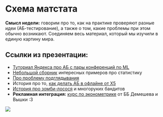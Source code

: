 Схема матстата
=====

__Смысл недели:__  говорим про то, как на практике проверяют разные идеи (АБ-тестирование), а также о том, какие проблемы при этом обычно возникают. Соединяем весь материал, который мы изучили в единую картину мира.


## Ссылки из презентации:

* [Туториал Яндекса про АБ с пары конференций по ML](https://research.yandex.com/tutorials/online-evaluation/sigir-2019)
* [Небольшой сборник](https://www.profmatt.com/statistics) интересных примеров про статистику
* [Про проблему подглядывания](http://varianceexplained.org/r/bayesian-ab-testing/)
* История про то, [как делать АБ в офлайне от X5](https://habr.com/ru/company/X5RetailGroup/blog/466349/)
* [История про зомби-лосося](https://habr.com/ru/company/ods/blog/325416/) и многоруких бандитов
* __Рекламная интеграция:__ [курс по эконометрике](https://www.coursera.org/learn/ekonometrika) от ББ Демешева и Вышки :3


![](https://raw.githubusercontent.com/FUlyankin/matstat_coursera/main/week01_intro/logo.png)
